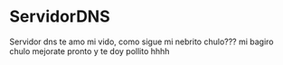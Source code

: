 # ServidorDNS
Servidor dns
te amo mi vido, como sigue mi nebrito chulo??? 
mi bagiro chulo mejorate pronto y te doy pollito
hhhh
